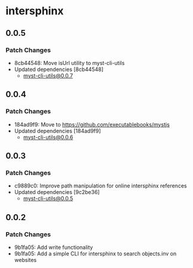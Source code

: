 # intersphinx

## 0.0.5

### Patch Changes

- 8cb44548: Move isUrl utility to myst-cli-utils
- Updated dependencies [8cb44548]
  - myst-cli-utils@0.0.7

## 0.0.4

### Patch Changes

- 184ad9f9: Move to https://github.com/executablebooks/mystjs
- Updated dependencies [184ad9f9]
  - myst-cli-utils@0.0.6

## 0.0.3

### Patch Changes

- c9889c0: Improve path manipulation for online intersphinx references
- Updated dependencies [9c2be36]
  - myst-cli-utils@0.0.5

## 0.0.2

### Patch Changes

- 9b1fa05: Add write functionality
- 9b1fa05: Add a simple CLI for intersphinx to search objects.inv on websites
